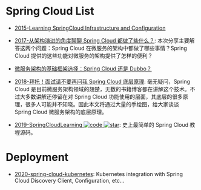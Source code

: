 # Spring Cloud List

- [2015-Learning SpringCloud Infrastructure and Configuration](https://www.javacodegeeks.com/2015/06/learning-spring-cloud-infrastructure-and-configuration.html)

- [2017-从架构演进的角度聊聊 Spring Cloud 都做了些什么？](https://mp.weixin.qq.com/s/MNBGWjm-QJtbVnD7tlaufQ): 本次分享主要解答这两个问题：Spring Cloud 在微服务的架构中都做了哪些事情？Spring Cloud 提供的这些功能对微服务的架构提供了怎样的便利？

- [微服务架构的基础框架选择：Spring Cloud 还是 Dubbo？](http://blog.didispace.com/microservice-framework/)

- [2018-拜托！面试请不要再问我 Spring Cloud 底层原理](https://mp.weixin.qq.com/s/bfqTQ8JB59dEKi8IuE4YOw): 毫无疑问，Spring Cloud 是目前微服务架构领域的翘楚，无数的书籍博客都在讲解这个技术。不过大多数讲解还停留在对 Spring Cloud 功能使用的层面，其底层的很多原理，很多人可能并不知晓。因此本文将通过大量的手绘图，给大家谈谈 Spring Cloud 微服务架构的底层原理。

- [2019-SpringCloudLearning ![code](https://martrix-usa.oss-accelerate.aliyuncs.com/logo/code.svg) ![star](https://img.shields.io/github/stars/forezp/SpringCloudLearning)](https://github.com/forezp/SpringCloudLearning): 史上最简单的 Spring Cloud 教程源码。

# Deployment

- [2020-spring-cloud-kubernetes](https://github.com/spring-cloud/spring-cloud-kubernetes): Kubernetes integration with Spring Cloud Discovery Client, Configuration, etc...
